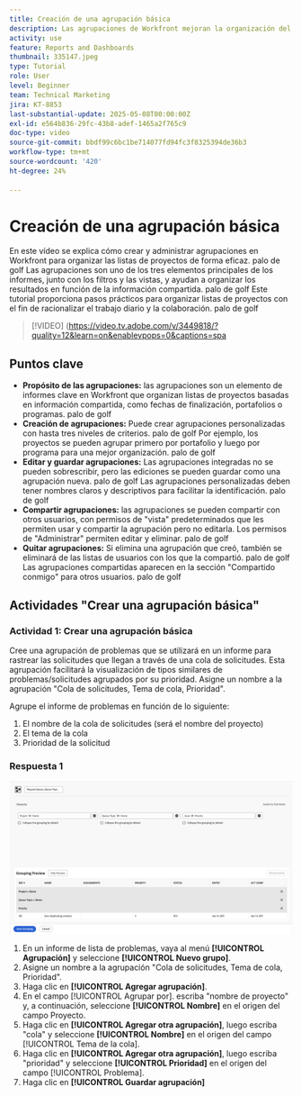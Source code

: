 ```yaml
---
title: Creación de una agrupación básica
description: Las agrupaciones de Workfront mejoran la organización del proyecto al permitir a los usuarios categorizar las listas en función de elementos como portafolios, programas o fechas de finalización, con opciones personalizables de uso compartido y administración para una colaboración eficaz.
activity: use
feature: Reports and Dashboards
thumbnail: 335147.jpeg
type: Tutorial
role: User
level: Beginner
team: Technical Marketing
jira: KT-8853
last-substantial-update: 2025-05-08T00:00:00Z
exl-id: e564b836-29fc-43b8-adef-1465a2f765c9
doc-type: video
source-git-commit: bbdf99c6bc1be714077fd94fc3f8325394de36b3
workflow-type: tm+mt
source-wordcount: '420'
ht-degree: 24%

---
```


# Creación de una agrupación básica

En este vídeo se explica cómo crear y administrar agrupaciones en Workfront para organizar las listas de proyectos de forma eficaz. palo de golf Las agrupaciones son uno de los tres elementos principales de los informes, junto con los filtros y las vistas, y ayudan a organizar los resultados en función de la información compartida. palo de golf
Este tutorial proporciona pasos prácticos para organizar listas de proyectos con el fin de racionalizar el trabajo diario y la colaboración. palo de golf

>[!VIDEO] (https://video.tv.adobe.com/v/3449818/?quality=12&learn=on&enablevpops=0&captions=spa

## Puntos clave

* **Propósito de las agrupaciones:** las agrupaciones son un elemento de informes clave en Workfront que organizan listas de proyectos basadas en información compartida, como fechas de finalización, portafolios o programas. palo de golf
* **Creación de agrupaciones:** Puede crear agrupaciones personalizadas con hasta tres niveles de criterios. palo de golf Por ejemplo, los proyectos se pueden agrupar primero por portafolio y luego por programa para una mejor organización. palo de golf
* **Editar y guardar agrupaciones:** Las agrupaciones integradas no se pueden sobrescribir, pero las ediciones se pueden guardar como una agrupación nueva. palo de golf Las agrupaciones personalizadas deben tener nombres claros y descriptivos para facilitar la identificación. palo de golf
* **Compartir agrupaciones:** las agrupaciones se pueden compartir con otros usuarios, con permisos de &quot;vista&quot; predeterminados que les permiten usar y compartir la agrupación pero no editarla. Los permisos de &quot;Administrar&quot; permiten editar y eliminar. palo de golf
* **Quitar agrupaciones:** Si elimina una agrupación que creó, también se eliminará de las listas de usuarios con los que la compartió. palo de golf Las agrupaciones compartidas aparecen en la sección &quot;Compartido conmigo&quot; para otros usuarios. palo de golf

## Actividades &quot;Crear una agrupación básica&quot;


### Actividad 1: Crear una agrupación básica

Cree una agrupación de problemas que se utilizará en un informe para rastrear las solicitudes que llegan a través de una cola de solicitudes. Esta agrupación facilitará la visualización de tipos similares de problemas/solicitudes agrupados por su prioridad. Asigne un nombre a la agrupación &quot;Cola de solicitudes, Tema de cola, Prioridad&quot;.

Agrupe el informe de problemas en función de lo siguiente:

1. El nombre de la cola de solicitudes (será el nombre del proyecto)
1. El tema de la cola
1. Prioridad de la solicitud

### Respuesta 1

![Una imagen de la pantalla para crear una nueva agrupación](assets/grouping-exercise.png)

1. En un informe de lista de problemas, vaya al menú **[!UICONTROL Agrupación]** y seleccione **[!UICONTROL Nuevo grupo]**.
1. Asigne un nombre a la agrupación &quot;Cola de solicitudes, Tema de cola, Prioridad&quot;.
1. Haga clic en **[!UICONTROL Agregar agrupación]**.
1. En el campo [!UICONTROL Agrupar por]. escriba &quot;nombre de proyecto&quot; y, a continuación, seleccione **[!UICONTROL Nombre]** en el origen del campo Proyecto.
1. Haga clic en **[!UICONTROL Agregar otra agrupación]**, luego escriba &quot;cola&quot; y seleccione **[!UICONTROL Nombre]** en el origen del campo [!UICONTROL Tema de la cola].
1. Haga clic en **[!UICONTROL Agregar otra agrupación]**, luego escriba &quot;prioridad&quot; y seleccione **[!UICONTROL Prioridad]** en el origen del campo [!UICONTROL Problema].
1. Haga clic en **[!UICONTROL Guardar agrupación]**
